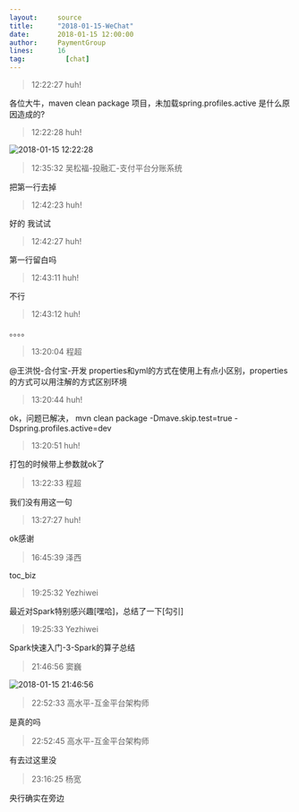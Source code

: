 ```yaml
---
layout:     source 
title:      "2018-01-15-WeChat"
date:       2018-01-15 12:00:00
author:     PaymentGroup
lines:      16 
tag:		  [chat]
---
```

> 12:22:27  huh!  
   
各位大牛，maven clean package 项目，未加载spring.profiles.active 是什么原因造成的?  
   
> 12:22:28  huh!  
   
![2018-01-15 12:22:28](http://static.cocolian.org/img/20180115_122228.png) 
   
> 12:35:32  吴松福-投融汇-支付平台分账系统  
   
把第一行去掉  
   
> 12:42:23  huh!  
   
好的 我试试  
   
> 12:42:27  huh!  
   
第一行留白吗  
   
> 12:43:11  huh!  
   
不行  
   
> 12:43:12  huh!  
   
。。。。  
   
> 13:20:04  程超  
   
@王洪悦-合付宝-开发 properties和yml的方式在使用上有点小区别，properties的方式可以用注解的方式区别环境  
   
> 13:20:44  huh!  
   
ok，问题已解决， mvn clean package -Dmave.skip.test=true -Dspring.profiles.active=dev  
   
> 13:20:51  huh!  
   
打包的时候带上参数就ok了  
   
> 13:22:33  程超  
   
我们没有用这一句  
   
> 13:27:27  huh!  
   
ok感谢  
   
> 16:45:39  泽西  
   
toc_biz  
   
> 19:25:32  Yezhiwei  
   
最近对Spark特别感兴趣[嘿哈]，总结了一下[勾引]  
   
> 19:25:33  Yezhiwei  
   
Spark快速入门-3-Spark的算子总结  
   
> 21:46:56  窦巍  
   
![2018-01-15 21:46:56](http://static.cocolian.org/img/20180115_214656.png) 
   
> 22:52:33  高水平-互金平台架构师  
   
是真的吗  
   
> 22:52:45  高水平-互金平台架构师  
   
有去过这里没  
   
> 23:16:25  杨宽  
   
央行确实在旁边  
   
